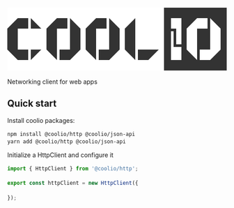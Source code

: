![Cool IO](./assets/coolio.svg)

Networking client for web apps

## Quick start

Install coolio packages:

```bash
npm install @coolio/http @coolio/json-api
yarn add @coolio/http @coolio/json-api
```

Initialize a HttpClient and configure it

```typescript
import { HttpClient } from '@coolio/http';

export const httpClient = new HttpClient({
  
});
```
